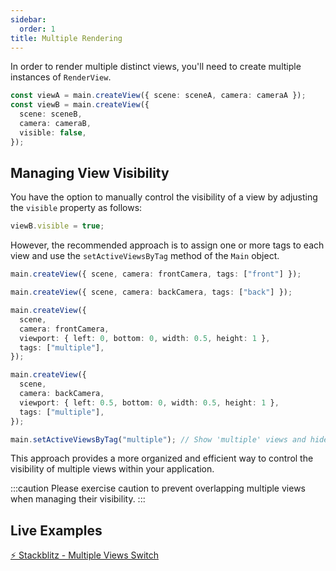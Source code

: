 ```yaml
---
sidebar:
  order: 1
title: Multiple Rendering
---
```


In order to render multiple distinct views, you'll need to create multiple instances of `RenderView`.

```typescript
const viewA = main.createView({ scene: sceneA, camera: cameraA });
const viewB = main.createView({
  scene: sceneB,
  camera: cameraB,
  visible: false,
});
```

## Managing View Visibility

You have the option to manually control the visibility of a view by adjusting the `visible` property as follows:

```typescript
viewB.visible = true;
```

However, the recommended approach is to assign one or more tags to each view and use the `setActiveViewsByTag` method of the `Main` object.

```typescript
main.createView({ scene, camera: frontCamera, tags: ["front"] });

main.createView({ scene, camera: backCamera, tags: ["back"] });

main.createView({
  scene,
  camera: frontCamera,
  viewport: { left: 0, bottom: 0, width: 0.5, height: 1 },
  tags: ["multiple"],
});

main.createView({
  scene,
  camera: backCamera,
  viewport: { left: 0.5, bottom: 0, width: 0.5, height: 1 },
  tags: ["multiple"],
});

main.setActiveViewsByTag("multiple"); // Show 'multiple' views and hide 'front' and 'back' views
```

This approach provides a more organized and efficient way to control the visibility of multiple views within your application.

:::caution
Please exercise caution to prevent overlapping multiple views when managing their visibility.
:::

## Live Examples

[⚡ Stackblitz - Multiple Views Switch](https://stackblitz.com/edit/multiple-views-switch?file=src%2Fmain.ts)
